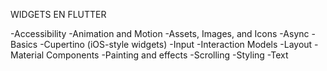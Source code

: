 WIDGETS EN FLUTTER

-Accessibility 
-Animation and Motion
-Assets, Images, and Icons 
-Async
-Basics
-Cupertino (iOS-style widgets)
-Input
-Interaction Models 
-Layout
-Material Components
-Painting and effects
-Scrolling
-Styling
-Text
